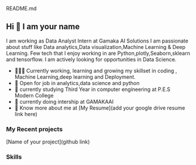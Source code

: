 README.md
   ## Hi 👋 I am your name 
I am working as  Data Analyst Intern at Gamaka AI Solutions
 I am passionate about stuff like Data analytics,Data visualization,Machine Learning & Deep Learning. 
Few tech that I enjoy working in are Python,plotly,Seaborn,sklearn and tensorflow. I am actively looking for opportunities in Data Science.

- 👨🏽‍💻 Currently working, learning and growing my skillset in coding , Machine Learning,deep learning and Deployment.
- 🤝 Open for job in  analytics,data science and python
- 🤝 currently studying Third Year in computer engineering at P.E.S Modern College
- 🤝 currently doing intership at GAMAKAAI 
- 👨 Know more about me at [My Resume](add your google drive resume link here) 

### My Recent projects 
[Name of your project](github link)

### Skills
